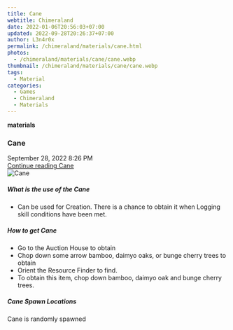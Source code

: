 ```yaml
---
title: Cane
webtitle: Chimeraland
date: 2022-01-06T20:56:03+07:00
updated: 2022-09-28T20:26:37+07:00
author: L3n4r0x
permalink: /chimeraland/materials/cane.html
photos:
  - /chimeraland/materials/cane/cane.webp
thumbnail: /chimeraland/materials/cane/cane.webp
tags:
  - Material
categories:
  - Games
  - Chimeraland
  - Materials
---
```


<section id="bootstrap-wrapper">
  <link
    rel="stylesheet"
    href="https://cdn.statically.io/gh/dimaslanjaka/Web-Manajemen/40ac3225/css/bootstrap-4.5-wrapper.css"
  />
  <div
    class="row g-0 border rounded overflow-hidden flex-md-row mb-4 shadow-sm position-relative"
  >
    <div class="col p-4 d-flex flex-column position-static">
      <strong class="d-inline-block mb-2 text-success">materials</strong>
      <h3 class="mb-0">Cane</h3>
      <div class="mb-1 text-muted">September 28, 2022 8:26 PM</div>
      <a href="#" class="stretched-link d-none">Continue reading Cane</a>
    </div>
    <div class="col-auto d-none d-lg-block">
      <img src="/chimeraland/materials/cane/cane.webp" alt="Cane" />
    </div>
  </div>
  <div class="row">
    <div class="col-lg-6 col-12 mb-2">
      <div class="card">
        <div class="card-body">
          <h5 class="card-title">What is the use of the Cane</h5>
          <div class="card-text">
            <ul>
              <li>
                Can be used for Creation. There is a chance to obtain it when
                Logging skill conditions have been met.
              </li>
            </ul>
          </div>
        </div>
      </div>
    </div>
    <div class="col-lg-6 col-12 mb-2">
      <div class="card">
        <div class="card-body">
          <h5 class="card-title">How to get Cane</h5>
          <div class="card-text">
            <ul>
              <li>Go to the Auction House to obtain</li>
              <li>
                Chop down some arrow bamboo, daimyo oaks, or bunge cherry trees
                to obtain
              </li>
              <li>Orient the Resource Finder to find.</li>
              <li>
                To obtain this item, chop down bamboo, daimyo oak and bunge
                cherry trees.
              </li>
            </ul>
          </div>
        </div>
      </div>
    </div>
    <div class="col-12 mb-2">
      <h5>Cane Spawn Locations</h5>
      <p>Cane is randomly spawned</p>
    </div>
  </div>
</section>